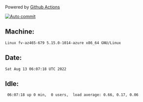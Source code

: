 Powered by [Github Actions](https://github.com/features/actions)

[![Auto commit](https://github.com/hiage/workstation/workflows/Auto%20commit/badge.svg)](https://github.com/hiage/workstation/actions?query=workflow%3A%22Auto+commit%22)

## Machine:
```
Linux fv-az465-679 5.15.0-1014-azure x86_64 GNU/Linux
```
## Date:
```
Sat Aug 13 06:07:18 UTC 2022
```
## Idle:
```
 06:07:18 up 0 min,  0 users,  load average: 0.66, 0.17, 0.06
```

